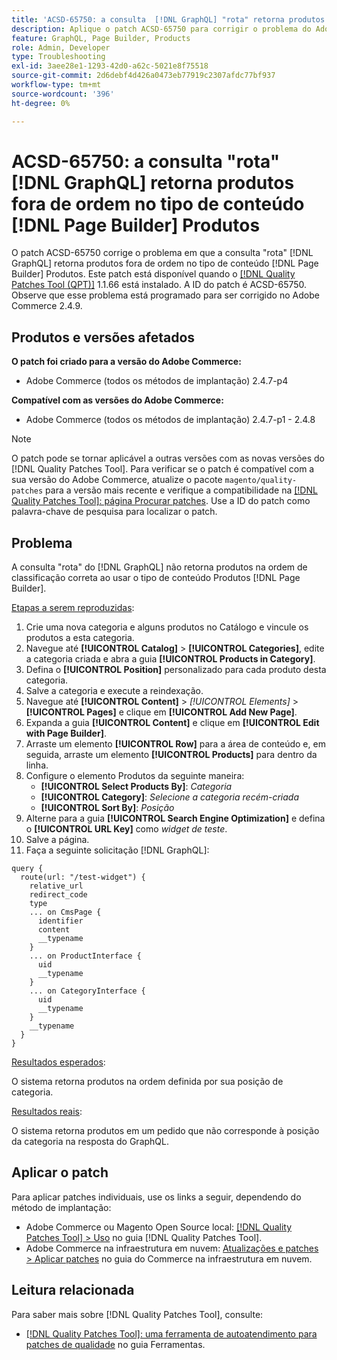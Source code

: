 ```yaml
---
title: 'ACSD-65750: a consulta  [!DNL GraphQL] "rota" retorna produtos fora de ordem no tipo de conteúdo  [!DNL Page Builder]  Produtos'
description: Aplique o patch ACSD-65750 para corrigir o problema do Adobe Commerce em que a consulta de "rota" do GraphQL retorna produtos fora de ordem no  [!DNL Page Builder] tipo de conteúdo Produtos.
feature: GraphQL, Page Builder, Products
role: Admin, Developer
type: Troubleshooting
exl-id: 3aee28e1-1293-42d0-a62c-5021e8f75518
source-git-commit: 2d6debf4d426a0473eb77919c2307afdc77bf937
workflow-type: tm+mt
source-wordcount: '396'
ht-degree: 0%

---
```


# ACSD-65750: a consulta &quot;rota&quot; [!DNL GraphQL] retorna produtos fora de ordem no tipo de conteúdo [!DNL Page Builder] Produtos

O patch ACSD-65750 corrige o problema em que a consulta &quot;rota&quot; [!DNL GraphQL] retorna produtos fora de ordem no tipo de conteúdo [!DNL Page Builder] Produtos. Este patch está disponível quando o [[!DNL Quality Patches Tool (QPT)]](/help/tools/quality-patches-tool/quality-patches-tool-to-self-serve-quality-patches.md) 1.1.66 está instalado. A ID do patch é ACSD-65750. Observe que esse problema está programado para ser corrigido no Adobe Commerce 2.4.9.

## Produtos e versões afetados

**O patch foi criado para a versão do Adobe Commerce:**

* Adobe Commerce (todos os métodos de implantação) 2.4.7-p4

**Compatível com as versões do Adobe Commerce:**

* Adobe Commerce (todos os métodos de implantação) 2.4.7-p1 - 2.4.8

>[!NOTE]
>
>O patch pode se tornar aplicável a outras versões com as novas versões do [!DNL Quality Patches Tool]. Para verificar se o patch é compatível com a sua versão do Adobe Commerce, atualize o pacote `magento/quality-patches` para a versão mais recente e verifique a compatibilidade na [[!DNL Quality Patches Tool]: página Procurar patches](https://experienceleague.adobe.com/tools/commerce-quality-patches/index.html?lang=pt-BR). Use a ID do patch como palavra-chave de pesquisa para localizar o patch.

## Problema

A consulta &quot;rota&quot; do [!DNL GraphQL] não retorna produtos na ordem de classificação correta ao usar o tipo de conteúdo Produtos [!DNL Page Builder].

<u>Etapas a serem reproduzidas</u>:

1. Crie uma nova categoria e alguns produtos no Catálogo e vincule os produtos a esta categoria.
1. Navegue até **[!UICONTROL Catalog]** > **[!UICONTROL Categories]**, edite a categoria criada e abra a guia **[!UICONTROL Products in Category]**.
1. Defina o **[!UICONTROL Position]** personalizado para cada produto desta categoria.
1. Salve a categoria e execute a reindexação.
1. Navegue até **[!UICONTROL Content]** > *[!UICONTROL Elements]* > **[!UICONTROL Pages]** e clique em **[!UICONTROL Add New Page]**.
1. Expanda a guia **[!UICONTROL Content]** e clique em **[!UICONTROL Edit with Page Builder]**.
1. Arraste um elemento **[!UICONTROL Row]** para a área de conteúdo e, em seguida, arraste um elemento **[!UICONTROL Products]** para dentro da linha.
1. Configure o elemento Produtos da seguinte maneira:
   * **[!UICONTROL Select Products By]**: *Categoria*
   * **[!UICONTROL Category]**: *Selecione a categoria recém-criada*
   * **[!UICONTROL Sort By]**: *Posição*
1. Alterne para a guia **[!UICONTROL Search Engine Optimization]** e defina o **[!UICONTROL URL Key]** como *widget de teste*.
1. Salve a página.
1. Faça a seguinte solicitação [!DNL GraphQL]:

```
query {
  route(url: "/test-widget") {
    relative_url
    redirect_code
    type
    ... on CmsPage {
      identifier
      content
      __typename
    }
    ... on ProductInterface {
      uid
      __typename
    }
    ... on CategoryInterface {
      uid
      __typename
    }
    __typename
  }
}
```

<u>Resultados esperados</u>:

O sistema retorna produtos na ordem definida por sua posição de categoria.

<u>Resultados reais</u>:

O sistema retorna produtos em um pedido que não corresponde à posição da categoria na resposta do GraphQL.

## Aplicar o patch

Para aplicar patches individuais, use os links a seguir, dependendo do método de implantação:

* Adobe Commerce ou Magento Open Source local: [[!DNL Quality Patches Tool] > Uso](/help/tools/quality-patches-tool/usage.md) no guia [!DNL Quality Patches Tool].
* Adobe Commerce na infraestrutura em nuvem: [Atualizações e patches > Aplicar patches](https://experienceleague.adobe.com/docs/commerce-cloud-service/user-guide/develop/upgrade/apply-patches.html?lang=pt-BR) no guia do Commerce na infraestrutura em nuvem.

## Leitura relacionada

Para saber mais sobre [!DNL Quality Patches Tool], consulte:

* [[!DNL Quality Patches Tool]: uma ferramenta de autoatendimento para patches de qualidade](/help/tools/quality-patches-tool/quality-patches-tool-to-self-serve-quality-patches.md) no guia Ferramentas.
